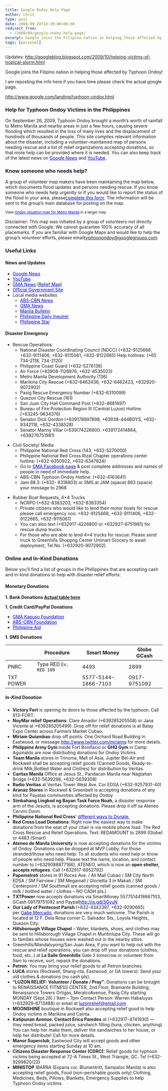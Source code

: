 ```yaml
---
title: Google Ondoy Help Page
author: chris
type: post
date: 2009-09-28T10:39:00+00:00
redirect_from: 
  - /2009/09/google-ondoy-help-page/
excerpt: Google joins the Filipino nation in helping those affected by Typhoon Ondoy!
tags: [personal]
---
```


Updates: 
http://googleblog.blogspot.com/2009/10/helping-victims-of-tropical-storm.html

Google joins the Filipino nation in helping those affected by Typhoon Ondoy!

I am reposting the info here if you have time please check the actual google page.<!--more-->

<a href="http://www.google.com/landing/typhoon-ondoy.html" target="_blank">http://www.google.com/landing/typhoon-ondoy.html</a>


###  Help for Typhoon Ondoy Victims in the Philippines

  <span>O</span>n September 26, 2009, Typhoon Ondoy brought a month&#8217;s worth of rainfall to Metro Manila and nearby areas in just a few hours, causing severe flooding which resulted in the loss of many lives and the displacement of hundreds of thousands of people. This site compiles relevant information about the disaster, including a volunteer-maintained map of persons needing rescue and a list of relief organizations accepting donations, so that more help can be provided where it is needed. You can also keep track of the latest news on&nbsp;<a href="http://news.google.com.ph/news/search?aq=f&pz=1&cf=all&ned=en_ph&hl=en&q=ondoy" style="color: #0000cc;">Google News</a>&nbsp;and&nbsp;<a href="http://news.google.com.ph/news/search?aq=f&pz=1&cf=all&ned=en_ph&hl=en&q=ondoy" style="color: #0000cc;">YouTube</a>.

###  Know someone who needs help?

  A group of volunteer map makers have been maintaining the map below, which documents flood updates and persons needing rescue. If you know someone who needs help urgently or if you would like to report the status of the flood in your area, please<a href="https://spreadsheets.google.com/viewform?formkey=dExYV0pxcWlLLWVOUmQzeDUwWUdObVE6MA" style="color: #0000cc;">complete this form</a>. The information will be sent to the group&#8217;s main database for posting on the map.

  
<small>View&nbsp;<a href="http://maps.google.com/maps/ms?ie=UTF8&hl=en&msa=0&msid=110868206150348750692.00047479b6400ee29bd89&ll=14.645791,121.107874&spn=0.107954,0.154324&source=embed" style="color: blue; text-align: left;">Ondoy situation map for Metro Manila</a>&nbsp;in a larger map</small>

  Disclaimer: This map was initiated by a group of volunteers not directly connected with Google. We cannot guarantee 100% accuracy of all placemarks. If you are familiar with Google Maps and would like to help the group&#8217;s volunteer efforts, please email<a href="http://www.google.com/landing/typhoonondoy@googlegroups.com" style="color: #0000cc;">typhoonondoy@googlegroups.com</a>.



###  Useful Links

####  News and Updates

<ul style="margin-bottom: 1em; margin-top: 1em;">
  <li>
    <a href="http://news.google.com.ph/news/search?aq=f&pz=1&cf=all&ned=us&hl=en&q=ondoy+" style="color: #0000cc;">Google News</a>
  </li>
  <li>
    <a href="http://www.youtube.com/results?search_query=ondoy&search_type=&aq=f" style="color: #0000cc;">YouTube</a>
  </li>
  <li>
    <a href="http://www.google.com/url?q=http%3A//www.gmanews.tv/&sa=D&sntz=1&usg=AFQjCNHFiSDgL_SqlsAxemTYt_NX9F4oCg" style="color: #0000cc;">GMA News</a>&nbsp;(<a href="http://www.google.com/url?q=http%3A%2F%2Fwww.gmanews.tv%2Fstory%2F173283%2Fnew-map-of-most-urgent-cases-needing-rescue&sa=D&sntz=1&usg=AFQjCNFGL7rP1MVOnKSzm9m_xcmIC88UuQ" style="color: #0000cc;">Relief Map</a>)
  </li>
  <li>
    <a href="http://www.google.com/url?q=http%3A%2F%2Fwww.gov.ph%2F&sa=D&sntz=1&usg=AFQjCNHX2nPQmikb5g5aiMavnCNp7nas_g" style="color: #0000cc;">Official Government Site</a>
  </li>
  <li>
    Local media websites 
    <ul style="margin-bottom: 1em; margin-top: 0px;">
      <li>
        <a href="http://www.abs-cbnnews.com/" style="color: #0000cc;" title="ABS-CBN News">ABS-CBN News</a>
      </li>
      <li>
        <a href="http://www.gmanews.tv/" style="color: #0000cc;" title="GMA News">GMA News</a>
      </li>
      <li>
        <span dir="ltr"><a href="http://www.mb.com.ph/" style="color: #0000cc;" title="Manila Bulletin">Manila Bulletin</a></span>
      </li>
      <li>
        <a href="http://www.inquirer.net/" style="color: #0000cc;" title="Philippine Daily Inquirer">Philippine Daily Inquirer</a>
      </li>
      <li>
        <a href="http://www.phistar.com/" style="color: #0000cc;" title="Philippine Star">Philippine Star</a>
      </li>
    </ul>    
    </li> 
</ul> 


#### Disaster Emergency


<ul style="margin-bottom: 1em; margin-top: 1em;">
<li>
  Rescue Operations 
  <ul style="margin-bottom: 1em; margin-top: 0px;">
    <li>
      National Disaster Coordinating Council (NDCC) (+632-9125668, +632-9111406, +632-9115061, +632-9122665) Help hotlines: (+65 734-2118, 734-2120)
    </li>
    <li>
      Philippine Coast Guard (+632-5276136)
    </li>
    <li>
      Air Force (+63908-1126976, +632-8535023)
    </li>
    <li>
      Metro Manila Development Authority (136)
    </li>
    <li>
      Marikina City Rescue (+632-6462436, +632-6462423, +632920-9072902)
    </li>
    <li>
      Pasig Rescue Emergency Number (+632-6310099)
    </li>
    <li>
      Quezon City Rescue (161)
    </li>
    <li>
      San Juan City Hall Command Post (+632-4681697)
    </li>
    <li>
      Bureau of Fire Protection Region III (Central Luzon) Hotline: (+63245-9634376)
    </li>
    <li>
      Senator Dick Gordon (+639178997898, +63938-444BOYS, +632-9342118, +632-4338528)
    </li>
    <li>
      Senator Manny Villar (+639174226800. +639172414864, +639276751981)
    </li>
    </ul>
  
  </li> 
    
  <li>
      Civil Society/ Media 
      <ul style="margin-bottom: 1em; margin-top: 0px;">
        <li>
          Philippine National Red Cross (143, +632-5270000)
        </li>
        <li>
          Philippine National Red Cross Rizal Chapter operations center hotline: (+632-6350922, +632-6347824)
        </li>
        <li>
          Go to&nbsp;<a href="http://www.facebook.com/topic.php?uid=116724526976&topic=9724" rel="nofollow" style="color: #0000cc;" target="_blank">GMA Facebook page</a>&nbsp;& post complete addresses and names of people in need of immediate help.
        </li>
        <li>
          ABS-CBN Typhoon Ondoy Hotline: (+632-4163641)
        </li>
        <li>
          Jam 88.3: (+632- 6318803) or SMS at JAM (space) 883 (space) your message to 2968
        </li>
      </ul>
              
  </li> 
                
  <li>
    Rubber Boat Requests, 4×4 Trucks <ul style="margin-bottom: 1em; margin-top: 0px;">
      <li>
        NCRPO (+632-8383203, +632-8383354)
      </li>
      <li>
        Private citizens who would like to lend their motor boats for rescue<br />please call emergency nos: +632-9125668, +632-9111406, +632-9122665, +632-9115061)
      </li>
      <li>
        You can also text (+632917-4226800 or +632927-6751981) for rescue dump trucks.
      </li>
      <li>
        For those who are able to lend 4×4 trucks for rescue: Please send truck to Greenhills Shoppng Center Unimart Grocery to await deployment, Tel No. (+632920-9072902).
      </li>
    </ul>
    
  </li> 
</ul> 

                
### Online and In-Kind Donations

  Below you&#8217;ll find a list of groups in the Phillippines that are accepting cash and in-kind donations to help with disaster relief efforts:
  
#### Monetary Donations
                    
  <div style="font-weight: bold; margin-bottom: 1em; margin-left: 0px; margin-right: 0px; margin-top: 1em;">
    1. Bank Donations <a href="http://www.google.com/landing/typhoon-ondoy.html" target="_blank">Actual table here</a>
  </div>
                    
  <div style="font-weight: bold; margin-bottom: 1em; margin-left: 0px; margin-right: 0px; margin-top: 1em;">
    1. Credit Card/PayPal Donations
  </div>
                    
  <ul style="margin-bottom: 1em; margin-top: 1em;">
    <li>
      <a href="http://www.google.com/url?q=http://www.kapusofoundation.com/donate&usd=2&usg=ALhdy2946VOU4pgNTr6v4MUOlJa43wdQog" style="color: #0000cc;">GMA Kapuso Foundation</a>
    </li>
    <li>
      <a href="http://www.txtpower.org/2009/09/philippines-help-typhoon-victims-in-luzon-philippine" style="color: #0000cc;">ABS-CBN Foundation</a>
    </li>
    <li>
      <a href="http://www.philippineaid.com/" style="color: #0000cc;">Philippine Aid</a>
    </li>
  </ul>
                    
  <div style="font-weight: bold; margin-bottom: 1em; margin-left: 0px; margin-right: 0px; margin-top: 1em;">
    1. SMS Donations
  </div>

||Procedure |Smart Money | Globe GCash|
|---|---|---|---|
|PNRC|Type RED `Ex. RED 100`|4493|2899|
|TXT POWER||5577-5144-1866-7103|0917-9751092|

                    
#####  In-Kind Donation
                    
  <ul style="margin-bottom: 1em; margin-top: 1em;">
    <li>
      <strong>Victory Fort</strong>&nbsp;is opening its doors to those affected by the typhoon. Call 813-FORT.
    </li>
    <li>
      <strong>NoyMar relief Operations</strong>: Clare Amador (+639285205508) or Jana Vicente at +639285205499). Drop off for relief donations is at Balay Expo Center across Farmers Market Cubao.
    </li>
    <li>
      <strong>Miriam Quiambao</strong>&nbsp;drop off points: One Orchard Road Building in Eastwood, or message <a href="http://www.twitter.com/miriamq" rel="nofollow" style="color: #0000cc;">http://www.twitter.com/miriamq</a> for more details.
    </li>
    <li>
      <strong>Philippine Army Gym&nbsp;</strong>inside Fort Bonifacio or&nbsp;<strong>GHQ Gym</strong>&nbsp;in Camp Aguinaldo are now distributing donations for Ondoy Victims.
    </li>
    <li>
      <strong>Team Manila</strong>&nbsp;stores in Trinoma, Mall of Asia, Jupiter Bel-Air and Rockwell shall be accepting relief goods (Canned Goods, Ready-to-drink Milk,Bottled Water and Clothes) for distribution by Veritas.
    </li>
    <li>
      <strong>Caritas Manila</strong>&nbsp;Office at Jesus St., Pandacan Manila near Nagtahan Bridge (+632-5639298, +632-5639308)
    </li>
    <li>
      <strong>Radio Veritas</strong>&nbsp;at Veritas Tower West Ave. Cor EDSA (+632-9257931-40)
    </li>
    <li>
      <strong>Aranaz Stores</strong>&nbsp;in Rockwell & Greenbelt is accepting donations of any kind for Payatas communities affected by Ondoy
    </li>
    <li>
      <strong>Simbahang Lingkod ng Bayan Task Force Noah</strong>, a disaster response arm of the Jesuits, is accepting donations. Please drop it off sa Ateneo Cervini Dorm.
    </li>
    <li>
      <strong>Philippine National Red Cross</strong>‘&nbsp;<a href="http://www.redcross.org.ph/Site/PNRC/wtd.aspx" rel="nofollow" style="color: #0000cc;">different ways to Donate.</a>
    </li>
    <li>
      <strong>Red Cross Load Donations</strong>: Right now the easiest way to make donations from the seat of your chair is via mobile phone load. The Red Cross Rescue and Relief Operations. Text: RED<space>AMOUNT to 2899 (Globe) or 4483 (Smart)</space>
    </li>
    <li>
      <strong>Ateneo de Manila University</strong>&nbsp;is now accepting donations for the victims of Ondoy. Donations can be dropped at MVP Lobby. For those stranded/those who need help: To all students who need help or know of people who need help. Please text the name, location, and contact number to (+6329088877166). ATENEO, which is now an&nbsp;<strong>open shelter, accepts refugees</strong>. Call (+632917-8952792)
    </li>
    <li>
      <strong>Papemelroti</strong>&nbsp;stores in 91 Roces Ave. / Ali Mall Cubao / SM City North EDSA / SM Fairview / SM Megamall / Glorietta 3 in Makati / SM Centerpoint / SM Southmall are accepting relief goods (canned goods / milk / bottled water / clothes – NO CASH pls.)
    </li>
    <li>
      <strong>TXTPower</strong>&nbsp;now accepts donations via SmartMoney 5577514418667103, GCash 09179751092 and Paypal<a href="http://is.gd/3GvuN" rel="nofollow" style="color: #0000cc;" target="_blank">http://is.gd/3GvuN</a>
    </li>
    <li>
      <strong>Our Lady of Pentecost Parish&nbsp;</strong>(+632-4342397, +632-9290665) per&nbsp;<a href="http://twitter.com/gabemercado/status/4393300142" rel="nofollow" style="color: #0000cc;" title="Gabe Mercado on Twitter">Gabe Mercado</a>, donations are very much welcome. The Parish is located at 12 F. Dela Rosa corner C. Salvador Sts., Loyola Heights, Quezon City.
    </li>
    <li>
      <strong>Hillsborough Village Chapel</strong>&nbsp;– Water, blankets, shoes, and clothes may be sent to Hillsborough Village Chapel in Muntinlupa City. These will go to families whose houses were washed out in the nearby sitios.
    </li>
    <li>
      Greenhills/Mandaluyong/San Juan Area, if you want to help out with the rescue and relief operations, you can drop off your donations (clothes, food, etc..) at&nbsp;<strong>La Salle Greenhills</strong>&nbsp;Gate 2 tomorrow or volunteer from 9am to receive, sort, repack the donations.
    </li>
    <li>
      <strong>Petron</strong>: You may bring your relief goods to all Petron branches.
    </li>
    <li>
      <strong>LUCA</strong>&nbsp;stores (Rockwell, Shang-rila, Eastwood, or GA towers): Send your old clothes & donations (no cash pls).
    </li>
    <li>
      <strong>“LUZON RELIEF: Volunteer / Donate / Pray”</strong>: Donations can be brought to RENAISSANCE FITNESS CENTER, 2nd Floor, Bramante Building, Renaissance Towers Ortigas, MeralcoAvenue, Pasig City starting MONDAY (Sept.28) / 9am – 7pm Contact Person: Warren Habaluyas (+632929-8713488) or email at&nbsp;<a href="http://us.mc1114.mail.yahoo.com/mc/compose?to=luzonrelief@gmail.com" rel="nofollow" style="color: #0000cc;">luzonrelief@gmail.com</a>
    </li>
    <li>
      <strong>MOONSHINE</strong>&nbsp;boutique in Rockwell also accepting relief good to help Ondoy victims in Marikina and&nbsp;<span style="background-color: transparent; background-repeat: repeat repeat;">Cainta.</span>
    </li>
    <li>
      <strong>Katipunan Avenue. Contact Erica Paredes</strong>&nbsp;at (+632917-4741930) — they need bread, packed juice, sandwich filling (tuna, chicken, anything) You can help her make them, deliver the sandwiches to her house, or help her distribute! Call for more details.
    </li>
    <li>
      <strong>Manor Superclub</strong>, Eastwood City will accept goods and other emergency items starting Sunday at 10 am.
    </li>
    <li>
      <strong>Citizens Disaster Response Center (CDRC):</strong>&nbsp;Relief goods for typhoon victims being accepted at 72-A Times St., West Triangle, QC. Tel (+632-9299820/22)
    </li>
    <li>
      <strong>MINISTOP</strong>&nbsp;IBARRA (Espana cor. Blumentritt, Sampaloc Manila) is also accepting relief goods, Food (non-perishable goods only) Clothing, Medicines, Beds, Pillows, Blankets, Emergency Supplies to help Typhoon Ondoy victims.
    </li>
  </ul>